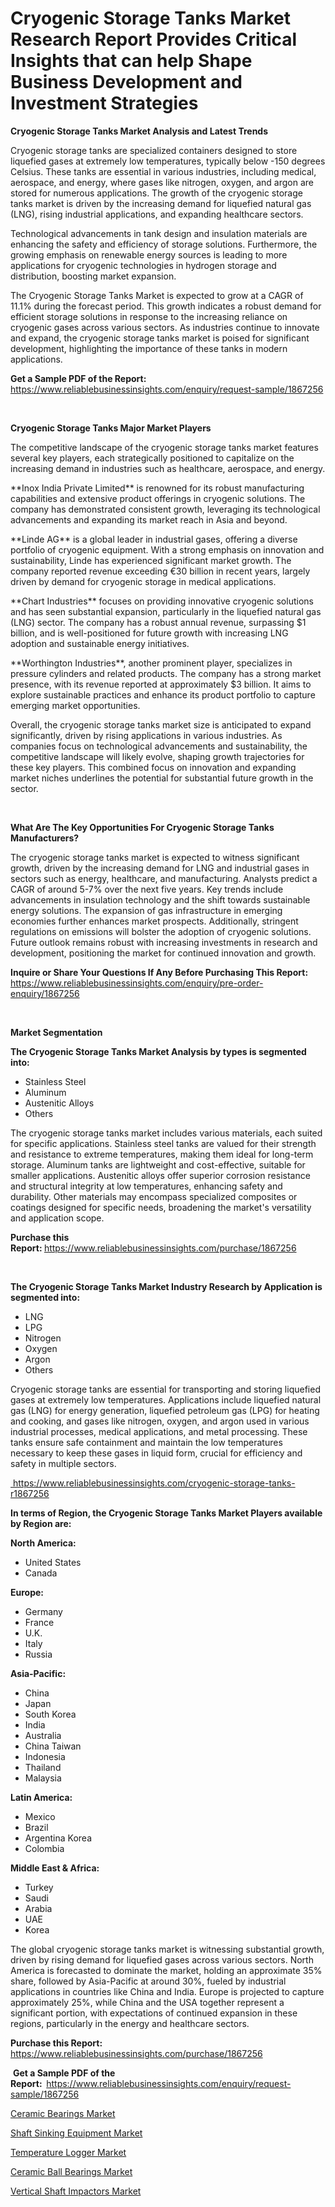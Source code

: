 <p><h1>Cryogenic Storage Tanks Market Research Report Provides Critical Insights that can help Shape Business Development and Investment Strategies</h1></p><p><strong>Cryogenic Storage Tanks Market Analysis and Latest Trends</strong></p>
<p><p>Cryogenic storage tanks are specialized containers designed to store liquefied gases at extremely low temperatures, typically below -150 degrees Celsius. These tanks are essential in various industries, including medical, aerospace, and energy, where gases like nitrogen, oxygen, and argon are stored for numerous applications. The growth of the cryogenic storage tanks market is driven by the increasing demand for liquefied natural gas (LNG), rising industrial applications, and expanding healthcare sectors. </p><p>Technological advancements in tank design and insulation materials are enhancing the safety and efficiency of storage solutions. Furthermore, the growing emphasis on renewable energy sources is leading to more applications for cryogenic technologies in hydrogen storage and distribution, boosting market expansion. </p><p>The Cryogenic Storage Tanks Market is expected to grow at a CAGR of 11.1% during the forecast period. This growth indicates a robust demand for efficient storage solutions in response to the increasing reliance on cryogenic gases across various sectors. As industries continue to innovate and expand, the cryogenic storage tanks market is poised for significant development, highlighting the importance of these tanks in modern applications.</p></p>
<p><strong>Get a Sample PDF of the Report:&nbsp;</strong> <a href="https://www.reliablebusinessinsights.com/enquiry/request-sample/1867256?utm_campaign=84&utm_medium=2&utm_source=Github&utm_content=ia&utm_term=10042025&utm_id=cryogenic-storage-tanks">https://www.reliablebusinessinsights.com/enquiry/request-sample/1867256</a></p>
<p>&nbsp;</p>
<p><strong>Cryogenic Storage Tanks Major Market Players</strong></p>
<p><p>The competitive landscape of the cryogenic storage tanks market features several key players, each strategically positioned to capitalize on the increasing demand in industries such as healthcare, aerospace, and energy. </p><p>**Inox India Private Limited** is renowned for its robust manufacturing capabilities and extensive product offerings in cryogenic solutions. The company has demonstrated consistent growth, leveraging its technological advancements and expanding its market reach in Asia and beyond.</p><p>**Linde AG** is a global leader in industrial gases, offering a diverse portfolio of cryogenic equipment. With a strong emphasis on innovation and sustainability, Linde has experienced significant market growth. The company reported revenue exceeding €30 billion in recent years, largely driven by demand for cryogenic storage in medical applications.</p><p>**Chart Industries** focuses on providing innovative cryogenic solutions and has seen substantial expansion, particularly in the liquefied natural gas (LNG) sector. The company has a robust annual revenue, surpassing $1 billion, and is well-positioned for future growth with increasing LNG adoption and sustainable energy initiatives.</p><p>**Worthington Industries**, another prominent player, specializes in pressure cylinders and related products. The company has a strong market presence, with its revenue reported at approximately $3 billion. It aims to explore sustainable practices and enhance its product portfolio to capture emerging market opportunities.</p><p>Overall, the cryogenic storage tanks market size is anticipated to expand significantly, driven by rising applications in various industries. As companies focus on technological advancements and sustainability, the competitive landscape will likely evolve, shaping growth trajectories for these key players. This combined focus on innovation and expanding market niches underlines the potential for substantial future growth in the sector.</p></p>
<p>&nbsp;</p>
<p><strong>What Are The Key Opportunities For Cryogenic Storage Tanks Manufacturers?</strong></p>
<p><p>The cryogenic storage tanks market is expected to witness significant growth, driven by the increasing demand for LNG and industrial gases in sectors such as energy, healthcare, and manufacturing. Analysts predict a CAGR of around 5-7% over the next five years. Key trends include advancements in insulation technology and the shift towards sustainable energy solutions. The expansion of gas infrastructure in emerging economies further enhances market prospects. Additionally, stringent regulations on emissions will bolster the adoption of cryogenic solutions. Future outlook remains robust with increasing investments in research and development, positioning the market for continued innovation and growth.</p></p>
<p><strong>Inquire or Share Your Questions If Any Before Purchasing This Report:</strong> <a href="https://www.reliablebusinessinsights.com/enquiry/pre-order-enquiry/1867256?utm_campaign=84&utm_medium=2&utm_source=Github&utm_content=ia&utm_term=10042025&utm_id=cryogenic-storage-tanks">https://www.reliablebusinessinsights.com/enquiry/pre-order-enquiry/1867256</a></p>
<p>&nbsp;</p>
<p><strong>Market Segmentation</strong></p>
<p><strong>The Cryogenic Storage Tanks Market Analysis by types is segmented into:</strong></p>
<p><ul><li>Stainless Steel</li><li>Aluminum</li><li>Austenitic Alloys</li><li>Others</li></ul></p>
<p><p>The cryogenic storage tanks market includes various materials, each suited for specific applications. Stainless steel tanks are valued for their strength and resistance to extreme temperatures, making them ideal for long-term storage. Aluminum tanks are lightweight and cost-effective, suitable for smaller applications. Austenitic alloys offer superior corrosion resistance and structural integrity at low temperatures, enhancing safety and durability. Other materials may encompass specialized composites or coatings designed for specific needs, broadening the market's versatility and application scope.</p></p>
<p><strong>Purchase this Report:&nbsp;</strong><a href="https://www.reliablebusinessinsights.com/purchase/1867256?utm_campaign=84&utm_medium=2&utm_source=Github&utm_content=ia&utm_term=10042025&utm_id=cryogenic-storage-tanks">https://www.reliablebusinessinsights.com/purchase/1867256</a></p>
<p>&nbsp;</p>
<p><strong>The Cryogenic Storage Tanks Market Industry Research by Application is segmented into:</strong></p>
<p><ul><li>LNG</li><li>LPG</li><li>Nitrogen</li><li>Oxygen</li><li>Argon</li><li>Others</li></ul></p>
<p><p>Cryogenic storage tanks are essential for transporting and storing liquefied gases at extremely low temperatures. Applications include liquefied natural gas (LNG) for energy generation, liquefied petroleum gas (LPG) for heating and cooking, and gases like nitrogen, oxygen, and argon used in various industrial processes, medical applications, and metal processing. These tanks ensure safe containment and maintain the low temperatures necessary to keep these gases in liquid form, crucial for efficiency and safety in multiple sectors.</p></p>
<p><a href="https://www.reliablebusinessinsights.com/cryogenic-storage-tanks-r1867256?utm_campaign=84&utm_medium=2&utm_source=Github&utm_content=ia&utm_term=10042025&utm_id=cryogenic-storage-tanks">&nbsp;https://www.reliablebusinessinsights.com/cryogenic-storage-tanks-r1867256</a></p>
<p><strong>In terms of Region, the Cryogenic Storage Tanks Market Players available by Region are:</strong></p>
<p>
    <p> <strong> North America: </strong>
        <ul>
            <li>United States</li>
            <li>Canada</li>
        </ul>
        </p> 
    <p> <strong> Europe: </strong>
        <ul>
            <li>Germany</li>
            <li>France</li>
            <li>U.K.</li>
            <li>Italy</li>
            <li>Russia</li>
        </ul>
        </p> 
    <p> <strong> Asia-Pacific: </strong>
        <ul>
            <li>China</li>
            <li>Japan</li>
            <li>South Korea</li>
            <li>India</li>
            <li>Australia</li>
            <li>China Taiwan</li>
            <li>Indonesia</li>
            <li>Thailand</li>
            <li>Malaysia</li>
        </ul>
        </p> 
    <p> <strong> Latin America: </strong>
        <ul>
            <li>Mexico</li>
            <li>Brazil</li>
            <li>Argentina Korea</li>
            <li>Colombia</li>
        </ul>
        </p> 
    <p> <strong> Middle East & Africa: </strong>
        <ul>
            <li>Turkey</li>
            <li>Saudi</li>
            <li>Arabia</li>
            <li>UAE</li>
            <li>Korea</li>
        </ul>
    </p>
    </p>
<p><p>The global cryogenic storage tanks market is witnessing substantial growth, driven by rising demand for liquefied gases across various sectors. North America is forecasted to dominate the market, holding an approximate 35% share, followed by Asia-Pacific at around 30%, fueled by industrial applications in countries like China and India. Europe is projected to capture approximately 25%, while China and the USA together represent a significant portion, with expectations of continued expansion in these regions, particularly in the energy and healthcare sectors.</p></p>
<p><strong>Purchase this Report: </strong><a href="https://www.reliablebusinessinsights.com/purchase/1867256?utm_campaign=84&utm_medium=2&utm_source=Github&utm_content=ia&utm_term=10042025&utm_id=cryogenic-storage-tanks">https://www.reliablebusinessinsights.com/purchase/1867256</a></p>
<p>&nbsp;<strong>Get a Sample PDF of the Report:&nbsp;&nbsp;</strong><a href="https://www.reliablebusinessinsights.com/enquiry/request-sample/1867256?utm_campaign=84&utm_medium=2&utm_source=Github&utm_content=ia&utm_term=10042025&utm_id=cryogenic-storage-tanks">https://www.reliablebusinessinsights.com/enquiry/request-sample/1867256</a></p>
<p><strong></strong></p>
<p><p><a href="https://github.com/nyanikumchu/Market-Research-Report-List-1/blob/main/ceramic-bearings-market.md?utm_campaign=84&utm_medium=2&utm_source=Github&utm_content=ia&utm_term=10042025&utm_id=cryogenic-storage-tanks">Ceramic Bearings Market</a></p><p><a href="https://github.com/papnider/Market-Research-Report-List-1/blob/main/shaft-sinking-equipment-market.md?utm_campaign=84&utm_medium=2&utm_source=Github&utm_content=ia&utm_term=10042025&utm_id=cryogenic-storage-tanks">Shaft Sinking Equipment Market</a></p><p><a href="https://github.com/naanaafranxu/Market-Research-Report-List-1/blob/main/temperature-logger-market.md?utm_campaign=84&utm_medium=2&utm_source=Github&utm_content=ia&utm_term=10042025&utm_id=cryogenic-storage-tanks">Temperature Logger Market</a></p><p><a href="https://github.com/suebabuhai/Market-Research-Report-List-1/blob/main/ceramic-ball-bearings-market.md?utm_campaign=84&utm_medium=2&utm_source=Github&utm_content=ia&utm_term=10042025&utm_id=cryogenic-storage-tanks">Ceramic Ball Bearings Market</a></p><p><a href="https://github.com/dagnewopus/Market-Research-Report-List-1/blob/main/vertical-shaft-impactors-market.md?utm_campaign=84&utm_medium=2&utm_source=Github&utm_content=ia&utm_term=10042025&utm_id=cryogenic-storage-tanks">Vertical Shaft Impactors Market</a></p></p>